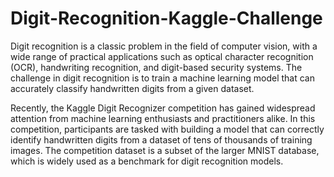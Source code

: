 # Digit-Recognition-Kaggle-Challenge
Digit recognition is a classic problem in the field of computer vision, with a wide range of practical applications such as optical character recognition (OCR), handwriting recognition, and digit-based security systems. The challenge in digit recognition is to train a machine learning model that can accurately classify handwritten digits from a given dataset.

Recently, the Kaggle Digit Recognizer competition has gained widespread attention from machine learning enthusiasts and practitioners alike. In this competition, participants are tasked with building a model that can correctly identify handwritten digits from a dataset of tens of thousands of training images. The competition dataset is a subset of the larger MNIST database, which is widely used as a benchmark for digit recognition models.

